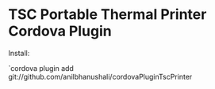 TSC Portable Thermal Printer Cordova Plugin
====================

Install:

`cordova plugin add git://github.com/anilbhanushali/cordovaPluginTscPrinter